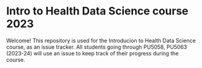 # Intro to Health Data Science course 2023
Welcome! This repository is used for the Introducion to Health Data Science course, as an issue tracker. All students going through PU5058, PU5063 (2023-24) will use an issue to keep track of their progress during the course.
